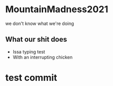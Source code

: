 # MountainMadness2021
we don't know what we're doing

## What our shit does

- Issa typing test
- With an interrupting chicken
# test commit
